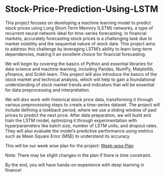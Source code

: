 # Stock-Price-Prediction-Using-LSTM

This project focuses on developing a machine learning model to predict stock prices using Long Short-Term Memory (LSTM) networks, a type of recurrent neural network ideal for time-series forecasting. In financial markets, accurately forecasting stock prices is a challenging task due to market volatility and the sequential nature of stock data. This project aims to address this challenge by leveraging LSTM’s ability to learn long-term dependencies, making it an excellent choice for financial forecasting.

We will begin by covering the basics of Python and essential libraries for data science and machine learning, including Pandas, NumPy, Matplotlib, yfinance, and Scikit-learn. This project will also introduce the basics of the stock market and technical analysis, which will help to gain a foundational understanding of stock market trends and indicators that will be essential for data preprocessing and interpretation.

We will also work with historical stock price data, transforming it through various preprocessing steps to create a time-series dataset. The project will include defining a lookback period, where we use a sliding window of past prices to predict the next price. After data preparation, we will build and train the LSTM model, optimizing it through experimentation with hyperparameters like batch size, number of LSTM units, and dropout rates. They will also evaluate the model’s predictive performance using metrics such as Mean Square Error (MSE) to understand its accuracy.

This will be our week wise plan for the project:
[Week-wise Plan](https://docs.google.com/document/d/1yVX2OQ-nf1Ns460pre4Cd7ZByLUylLgOP9Wmhpp3Wwg/edit?usp=sharing)

Note: There may be slight changes in the plan if there is time constraint.

By the end, you will have hands-on experience with deep learning in finance!